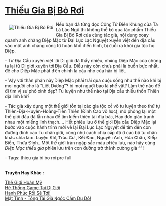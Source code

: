 <a href="https://utruyen.com/thieu-gia-bi-bo-roi/2125/" title="Thiếu Gia Bị Bỏ Rơi"><h1>Thiếu Gia Bị Bỏ Rơi</h1></a><div style="display:table"><img align="right" style="float: left; padding: 10px;" src="https://utruyen.com/images/story/200x260/thieu-gia-bi-bo-roi.jpg" alt="Thiếu Gia Bị Bỏ Rơi">Nếu bạn đã từng đọc Công Tử Điên Khùng của Ta Là Lão Ngũ thì không thể bỏ qua tác phẩm Thiếu Gia Bị Bỏ Rơi của cùng tác giả, nội dung xoay quanh anh chàng Diệp Mặc từ Đại Lục Lạc Nguyệt xuyên việt đến địa cầu vào một anh chàng công tử hoàn khố điển hình, bị đuổi ra khỏi gia tộc họ Diệp.<p></p> - Từ Địa Cầu xuyên việt tới Dị giới đã thấy nhiều, nhưng Diệp Mặc của chúng ta lại từ Dị giới xuyên tới Địa Cầu. Điều này còn chưa phải là buồn bực nhất, để cho Diệp Mặc phát điên chính là cậu nhỏ của hắn bị liệt.<p></p> - Vậy với thân phận này Diệp Mặc phải trải qua cuộc sống như thế nào khi bị mọi người cho là "Liệt Dương"? bị mọi người bảo là phế vật? Làm thế nào để đi tìm vị sư phó xinh đẹp? Tu luyện như thế nào tại Địa cầu thiếu thốn Thiên địa linh khí?<p></p> - Tác giả xây dựng một thế giới tồn tại các gia tộc cổ võ tu luyện theo thứ tự Thiên-Địa-Huyền-Hoàng-Tiên Thiên (Đỉnh Cao võ học), mô phỏng lại một thế giới đấu đá lẫn nhau để tìm kiếm thiên tài địa bảo, Hay đơn giản tranh nhau một miếng linh thạch.... Hết phiêu lưu ở thế giới Địa cầu Diệp Mặc lại bước vào cuộc hành trình mới về lại Đại Lục Lạc Nguyệt để tìm đến con đường đỉnh cao Tu chân giới, cũng như cách chia cấp độ ở các bộ tu chân khác chia làm: Luyện Khí, Trúc Cơ , Kết Đan, Nguyên Anh, Hóa Chân, Kiếp Biến, Thừa Đỉnh...Một thế giới tràn ngập sắc màu phiêu lưu, nào hãy cũng <em>Diệp Mạc thiếu gia</em> phiêu lưu trên con đường trở thành cường giả ^^!<p></p> - Tags: thieu gia bi bo roi prc full</div><p><br><b>Truyện Hay Khác :</b></p><a href="https://utruyen.com/the-gioi-hoan-my/13503/" alt="Thế Giới Hoàn Mỹ">Thế Giới Hoàn Mỹ</a><br/><a href="https://truyenhot2020.wordpress.com/2019/12/11/he-thong-game-tai-di-gioi/" alt="Hệ Thống Game Tại Dị Giới">Hệ Thống Game Tại Dị Giới</a><br/><a href="https://dammy2019.blogspot.com/2019/11/hanh-phuc-roi-se-toi.html" alt="Hạnh Phúc Rồi Sẽ Tới!">Hạnh Phúc Rồi Sẽ Tới!</a><br/><a href="https://github.com/quanluxury/truyenhot/tree/master/truyenhay/17192/" alt="Mật Tình - Tổng Tài Giả Ngốc Cấm Dụ Dỗ!">Mật Tình - Tổng Tài Giả Ngốc Cấm Dụ Dỗ!</a><br/>